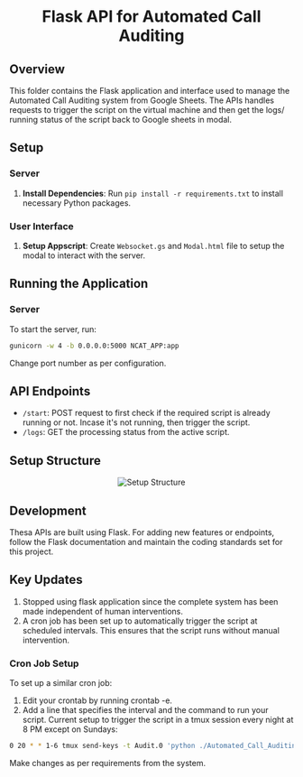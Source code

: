 
<h1 align="center">Flask API for Automated Call Auditing</h1>

## Overview
This folder contains the Flask application and interface used to manage the Automated Call Auditing system from Google Sheets. The APIs handles requests to trigger the script on the virtual machine and then get the logs/ running status of the script back to Google sheets in modal.

## Setup
### Server
1. **Install Dependencies**: Run `pip install -r requirements.txt` to install necessary Python packages.

### User Interface
1. **Setup Appscript**: Create `Websocket.gs` and `Modal.html` file to setup the modal to interact with the server.

## Running the Application

### Server

To start the server, run:
```bash
gunicorn -w 4 -b 0.0.0.0:5000 NCAT_APP:app
```

Change port number as per configuration.

## API Endpoints
- `/start`: POST request to first check if the required script is already running or not. Incase it's not running, then trigger the script.
- `/logs`: GET the processing status from the active script.

## Setup Structure
<div align="center">
  <img src="https://github.com/Ritwik-28/Automated-Call-Auditing/assets/43515034/f1e3ec4f-7987-4878-9575-5daa74b91608" alt="Setup Structure">
</div>

## Development
Thesa APIs are built using Flask. For adding new features or endpoints, follow the Flask documentation and maintain the coding standards set for this project.

## Key Updates
1. Stopped using flask application since the complete system has been made independent of human interventions.
2. A cron job has been set up to automatically trigger the script at scheduled intervals. This ensures that the script runs without manual intervention.

### Cron Job Setup

To set up a similar cron job:

1. Edit your crontab by running crontab -e.
2. Add a line that specifies the interval and the command to run your script. Current setup to trigger the script in a tmux session every night at 8 PM  except on Sundays:

```bash
0 20 * * 1-6 tmux send-keys -t Audit.0 'python ./Automated_Call_Auditing/NCAT_PortKey_OpenAI.py' C-m
```
Make changes as per requirements from the system.
